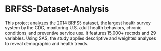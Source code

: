 # BRFSS-Dataset-Analysis
This project analyzes the 2014 BRFSS dataset, the largest health survey system by the CDC, monitoring U.S. adult health behaviors, chronic conditions, and preventive service use. It features 15,000+ records and 29 variables. Using SAS, the study applies descriptive and weighted analyses to reveal demographic and health trends.
